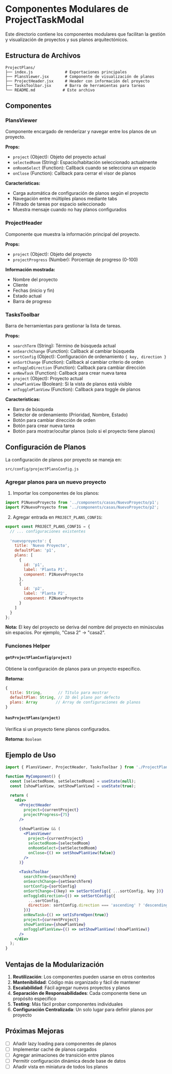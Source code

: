 # Componentes Modulares de ProjectTaskModal

Este directorio contiene los componentes modulares que facilitan la gestión y visualización de proyectos y sus planos arquitectónicos.

## Estructura de Archivos

```
ProjectPlans/
├── index.js              # Exportaciones principales
├── PlansViewer.jsx       # Componente de visualización de planos
├── ProjectHeader.jsx     # Header con información del proyecto
├── TasksToolbar.jsx      # Barra de herramientas para tareas
└── README.md            # Este archivo
```

## Componentes

### PlansViewer
Componente encargado de renderizar y navegar entre los planos de un proyecto.

**Props:**
- `project` (Object): Objeto del proyecto actual
- `selectedRoom` (String): Espacio/habitación seleccionado actualmente
- `onRoomSelect` (Function): Callback cuando se selecciona un espacio
- `onClose` (Function): Callback para cerrar el visor de planos

**Características:**
- Carga automática de configuración de planos según el proyecto
- Navegación entre múltiples planos mediante tabs
- Filtrado de tareas por espacio seleccionado
- Muestra mensaje cuando no hay planos configurados

### ProjectHeader
Componente que muestra la información principal del proyecto.

**Props:**
- `project` (Object): Objeto del proyecto
- `projectProgress` (Number): Porcentaje de progreso (0-100)

**Información mostrada:**
- Nombre del proyecto
- Cliente
- Fechas (inicio y fin)
- Estado actual
- Barra de progreso

### TasksToolbar
Barra de herramientas para gestionar la lista de tareas.

**Props:**
- `searchTerm` (String): Término de búsqueda actual
- `onSearchChange` (Function): Callback al cambiar búsqueda
- `sortConfig` (Object): Configuración de ordenamiento `{ key, direction }`
- `onSortChange` (Function): Callback al cambiar criterio de orden
- `onToggleDirection` (Function): Callback para cambiar dirección
- `onNewTask` (Function): Callback para crear nueva tarea
- `project` (Object): Proyecto actual
- `showPlanView` (Boolean): Si la vista de planos está visible
- `onTogglePlanView` (Function): Callback para toggle de planos

**Características:**
- Barra de búsqueda
- Selector de ordenamiento (Prioridad, Nombre, Estado)
- Botón para cambiar dirección de orden
- Botón para crear nueva tarea
- Botón para mostrar/ocultar planos (solo si el proyecto tiene planos)

## Configuración de Planos

La configuración de planos por proyecto se maneja en:
```
src/config/projectPlansConfig.js
```

### Agregar planos para un nuevo proyecto

1. Importar los componentes de los planos:
```javascript
import P1NuevoProyecto from '../components/casas/NuevoProyecto/p1';
import P2NuevoProyecto from '../components/casas/NuevoProyecto/p2';
```

2. Agregar entrada en `PROJECT_PLANS_CONFIG`:
```javascript
export const PROJECT_PLANS_CONFIG = {
  // ... configuraciones existentes
  
  'nuevoproyecto': {
    title: 'Nuevo Proyecto',
    defaultPlan: 'p1',
    plans: [
      {
        id: 'p1',
        label: 'Planta P1',
        component: P1NuevoProyecto
      },
      {
        id: 'p2',
        label: 'Planta P2',
        component: P2NuevoProyecto
      }
    ]
  }
};
```

**Nota:** El key del proyecto se deriva del nombre del proyecto en minúsculas sin espacios. Por ejemplo, "Casa 2" → "casa2".

### Funciones Helper

#### `getProjectPlanConfig(project)`
Obtiene la configuración de planos para un proyecto específico.

**Retorna:**
```javascript
{
  title: String,       // Título para mostrar
  defaultPlan: String, // ID del plano por defecto
  plans: Array        // Array de configuraciones de planos
}
```

#### `hasProjectPlans(project)`
Verifica si un proyecto tiene planos configurados.

**Retorna:** `Boolean`

## Ejemplo de Uso

```jsx
import { PlansViewer, ProjectHeader, TasksToolbar } from './ProjectPlans';

function MyComponent() {
  const [selectedRoom, setSelectedRoom] = useState(null);
  const [showPlanView, setShowPlanView] = useState(true);
  
  return (
    <div>
      <ProjectHeader 
        project={currentProject} 
        projectProgress={75} 
      />
      
      {showPlanView && (
        <PlansViewer
          project={currentProject}
          selectedRoom={selectedRoom}
          onRoomSelect={setSelectedRoom}
          onClose={() => setShowPlanView(false)}
        />
      )}
      
      <TasksToolbar
        searchTerm={searchTerm}
        onSearchChange={setSearchTerm}
        sortConfig={sortConfig}
        onSortChange={(key) => setSortConfig({ ...sortConfig, key })}
        onToggleDirection={() => setSortConfig({
          ...sortConfig,
          direction: sortConfig.direction === 'ascending' ? 'descending' : 'ascending'
        })}
        onNewTask={() => setIsFormOpen(true)}
        project={currentProject}
        showPlanView={showPlanView}
        onTogglePlanView={() => setShowPlanView(!showPlanView)}
      />
    </div>
  );
}
```

## Ventajas de la Modularización

1. **Reutilización**: Los componentes pueden usarse en otros contextos
2. **Mantenibilidad**: Código más organizado y fácil de mantener
3. **Escalabilidad**: Fácil agregar nuevos proyectos y planos
4. **Separación de Responsabilidades**: Cada componente tiene un propósito específico
5. **Testing**: Más fácil probar componentes individuales
6. **Configuración Centralizada**: Un solo lugar para definir planos por proyecto

## Próximas Mejoras

- [ ] Añadir lazy loading para componentes de planos
- [ ] Implementar caché de planos cargados
- [ ] Agregar animaciones de transición entre planos
- [ ] Permitir configuración dinámica desde base de datos
- [ ] Añadir vista en miniatura de todos los planos
